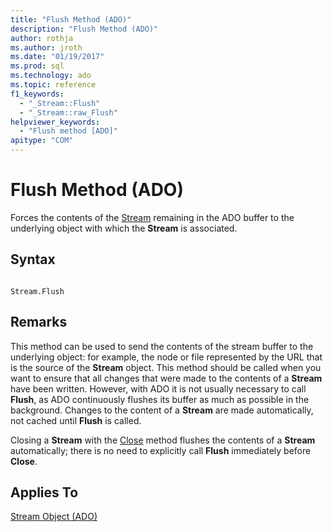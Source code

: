 ```yaml
---
title: "Flush Method (ADO)"
description: "Flush Method (ADO)"
author: rothja
ms.author: jroth
ms.date: "01/19/2017"
ms.prod: sql
ms.technology: ado
ms.topic: reference
f1_keywords:
  - "_Stream::Flush"
  - "_Stream::raw_Flush"
helpviewer_keywords:
  - "Flush method [ADO]"
apitype: "COM"
---
```

# Flush Method (ADO)
Forces the contents of the [Stream](./stream-object-ado.md) remaining in the ADO buffer to the underlying object with which the **Stream** is associated.  
  
## Syntax  
  
```  
  
Stream.Flush  
```  
  
## Remarks  
 This method can be used to send the contents of the stream buffer to the underlying object: for example, the node or file represented by the URL that is the source of the **Stream** object. This method should be called when you want to ensure that all changes that were made to the contents of a **Stream** have been written. However, with ADO it is not usually necessary to call **Flush**, as ADO continuously flushes its buffer as much as possible in the background. Changes to the content of a **Stream** are made automatically, not cached until **Flush** is called.  
  
 Closing a **Stream** with the [Close](./close-method-ado.md) method flushes the contents of a **Stream** automatically; there is no need to explicitly call **Flush** immediately before **Close**.  
  
## Applies To  
 [Stream Object (ADO)](./stream-object-ado.md)